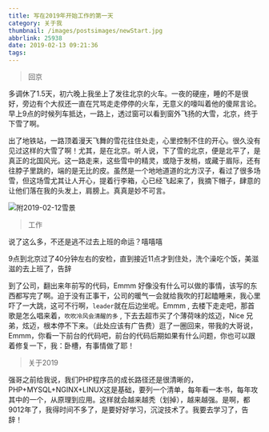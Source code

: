 ```yaml
---
title: 写在2019年开始工作的第一天
category: 关于我
thumbnail: /images/postsimages/newStart.jpg
abbrlink: 25938
date: 2019-02-13 09:21:36
tags:
---
```


> 回京

多调休了1.5天，初六晚上我坐上了发往北京的火车。一夜的硬座，睡的不是很好，旁边有个大叔还一直在咒骂走走停停的火车，无意义的嚎叫着他的傻屌言论。早上9点的时候列车抵达，一路上，透过窗可以看到窗外飞扬的大雪，北京，终于下雪了啊。

出了地铁站，一路顶着漫天飞舞的雪花往住处走，心里控制不住的开心。很久没有见过这样的大雪了啊！尤其，是在北京。听人说，下了雪的北京，便是北平了，是真正的北国风光。这一路走来，这些雪中的精灵，或隐于发梢，或藏于眉际，还有往脖子里跳的，端的是无比的皮。虽然是一个地地道道的北方汉子，看过了很多场雪，但这场雪尤其让人开心，提着行李箱，心已经飞起来了，我摘下帽子，肆意的让他们落在我的头发上，肩膀上。真真是妙不可言。

![附2019-02-12雪景](https://kengdie.oss-cn-shanghai.aliyuncs.com/snow20190212.jpg)

> 工作

说了这么多，不还是逃不过去上班的命运？嘻嘻嘻

9点到北京过了40分钟左右的安检，直到接近11点才到住处，洗个澡吃个饭，美滋滋的去上班了，告辞

到了公司，翻出来年前写的代码，Emmm 好像没有什么可以做的事情，该写的东西都写完了啊。迫于没有正事干，公司的暖气一会就给我吹的打起瞌睡来，我心里吓了一大跳，这可不行啊，`leader`就在后边坐呢。Emmm , 去楼下走走吧，那首歌是怎么唱来着，`吹吹冷风会清醒的多` , 下去去超市买了个薄荷味的炫迈，Nice 兄弟，炫迈，根本停不下来。（此处应该有广告费）逛了一圈回来，带我的大哥说，Emmm，你看一下前台的代码吧，前台的代码后期如果有什么问题，你也可以跟着修复一下，我：卧槽，有事情做了耶！

> 关于2019

强哥之前给我说，我们PHP程序员的成长路径还是很清晰的，PHP+MYSQL+NGINX+LINUX这是基础，要列一个清单，每年看一本书，每年攻其中的一个，从原理到应用。这样就会越来越秃（划掉），越来越强。是啊，都9012年了，我得时间不多了，是要好好学习，沉淀技术了。我要去学习了，告辞！